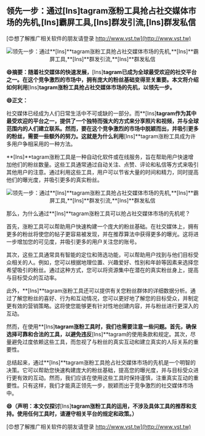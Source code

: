 ## **领先一步：通过**[Ins]**tagram涨粉工具抢占社交媒体市场的先机,**[Ins]**霸屏工具,**[Ins]**群发引流,**[Ins]**群发私信**

[😍想了解推广相关软件的朋友请登录 http://www.vst.tw](http://www.vst.tw)

 <center><img src="https://vst.tw/MP4/tuiguang/png/1.png" alt="领先一步：通过**[Ins]**tagram涨粉工具抢占社交媒体市场的先机,**[Ins]**霸屏工具,**[Ins]**群发引流,**[Ins]**群发私信"></center>

**😄摘要：随着社交媒体的快速发展，**[Ins]**tagram已成为全球最受欢迎的社交平台之一。在这个竞争激烈的市场中，拥有庞大的粉丝基础变得至关重要。本文将介绍如何利用**[Ins]**tagram涨粉工具抢占社交媒体市场的先机，以领先一步。**

**😄正文：**

社交媒体已经成为人们日常生活中不可或缺的一部分。而**[Ins]**tagram作为其中最受欢迎的平台之一，提供了一个独特而强大的方式来分享照片和视频，并与全球范围内的人们建立联系。然而，要在这个竞争激烈的市场中脱颖而出，并吸引更多的粉丝，需要一些额外的努力。这就是为什么利用**[Ins]**tagram涨粉工具成为许多用户争相采用的一种方法。

**[Ins]**tagram涨粉工具是一种自动化软件或在线服务，旨在帮助用户快速增加他们的粉丝数量。这些工具通常通过自动关注、点赞、评论和私信等方式来吸引其他用户的注意。通过利用这些工具，用户可以节省大量的时间和精力，同时提高他们的曝光度，并吸引更多的真实粉丝。

 <center><img src="https://vst.tw/MP4/tuiguang/png/3.png" alt="领先一步：通过**[Ins]**tagram涨粉工具抢占社交媒体市场的先机,**[Ins]**霸屏工具,**[Ins]**群发引流,**[Ins]**群发私信"></center>

那么，为什么通过**[Ins]**tagram涨粉工具可以抢占社交媒体市场的先机呢？

首先，涨粉工具可以帮助用户快速构建一个庞大的粉丝基础。在社交媒体上，拥有更多的粉丝将使您的帖子更容易被发现，并在推荐算法中获得更多的曝光。这将进一步增加您的可见度，并吸引更多的用户关注您的账号。

其次，这些工具通常具有智能的定位和筛选功能，可以帮助用户找到与他们目标受众相关的人。例如，您可以根据地理位置、兴趣爱好、性别和年龄等因素来选择您希望吸引的粉丝。通过这种方式，您可以将资源集中在潜在的真实粉丝身上，提高与目标受众的互动率。

此外，**[Ins]**tagram涨粉工具还可以提供有关您粉丝群体的详细数据分析。通过了解您粉丝的喜好、行为和互动情况，您可以更好地了解您的目标受众，并制定更有效的营销策略。这将使您能够更有针对性地创建内容，并与粉丝进行更深入的互动。

然而，在使用**[Ins]**tagram涨粉工具时，我们也需要注意一些问题。首先，确保选择可靠和合法的工具，以避免违反**[Ins]**tagram的使用条款和规定。其次，尽量避免过度依赖这些工具，而忽视了与粉丝的真实互动和建立真实的人际关系的重要性。

总结起来，通过**[Ins]**tagram涨粉工具抢占社交媒体市场的先机是一个明智的决策。它可以帮助您快速构建庞大的粉丝基础，提高您的曝光度，并与目标受众进行更有效的互动。然而，我们应该在使用这些工具时保持谨慎，注重真实互动的重要性。只有这样，我们才能真正领先一步，脱颖而出于竞争激烈的社交媒体市场中。

**😄（声明：本文仅探讨**[Ins]**tagram涨粉工具的运用，不涉及具体工具的推荐和支持。使用任何工具时，请遵守相关平台的规定和政策。）**

[😍想了解推广相关软件的朋友请登录 http://www.vst.tw](http://www.vst.tw)



